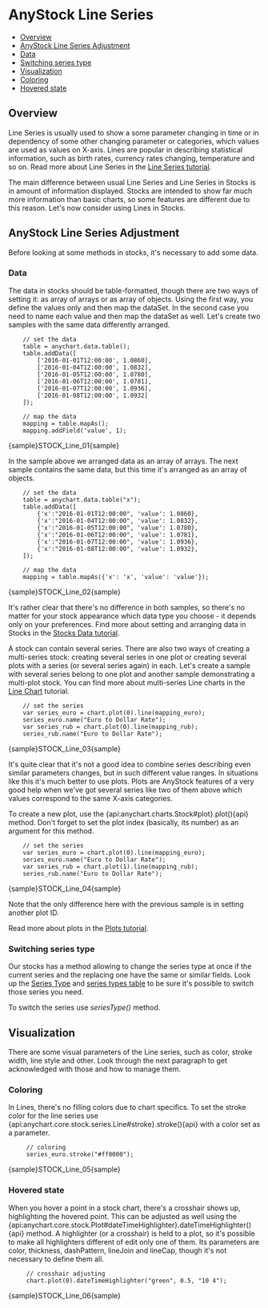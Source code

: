 # AnyStock Line Series

* [Overview](#overview)
* [AnyStock Line Series Adjustment](#anystock_line_series_adjustment)
 * [Data](#data)
 * [Switching series type](#switching_series_type)
* [Visualization](#visualization)
 * [Coloring](#coloring)
 * [Hovered state](#hovered_state)

## Overview

Line Series is usually used to show a some parameter changing in time or in dependency of some other changing parameter or categories, which values are used as values on X-axis. Lines are popular in describing statistical information, such as birth rates, currency rates changing, temperature and so on. Read more about Line Series in the [Line Series tutorial](../../Basic_Charts_Types/Line-Spline-StepLine_Charts).

The main difference between usual Line Series and Line Series in Stocks is in amount of information displayed. Stocks are intended to show far much more information than basic charts, so some features are different due to this reason. Let's now consider using Lines in Stocks.

## AnyStock Line Series Adjustment

Before looking at some methods in stocks, it's necessary to add some data. 
 
### Data

The data in stocks should be table-formatted, though there are two ways of setting it: as array of arrays or as array of objects. Using the first way, you define the values only and then map the dataSet. In the second case you need to name each value and then map the dataSet as well. Let's create two samples with the same data differently arranged.


```
    // set the data
    table = anychart.data.table();
    table.addData([
        ['2016-01-01T12:00:00', 1.0860],
        ['2016-01-04T12:00:00', 1.0832],
        ['2016-01-05T12:00:00', 1.0780],
        ['2016-01-06T12:00:00', 1.0781],
        ['2016-01-07T12:00:00', 1.0936],
        ['2016-01-08T12:00:00', 1.0932]
    ]);
  
    // map the data
    mapping = table.mapAs();
    mapping.addField('value', 1);
```

{sample}STOCK\_Line\_01{sample}

In the sample above we arranged data as an array of arrays. The next sample contains the same data, but this time it's arranged as an array of objects.

```
    // set the data
    table = anychart.data.table("x");
    table.addData([
        {'x':"2016-01-01T12:00:00", 'value': 1.0860},
        {'x':"2016-01-04T12:00:00", 'value': 1.0832},
        {'x':"2016-01-05T12:00:00", 'value': 1.0780},
        {'x':"2016-01-06T12:00:00", 'value': 1.0781},
        {'x':"2016-01-07T12:00:00", 'value': 1.0936},
        {'x':"2016-01-08T12:00:00", 'value': 1.0932},
    ]);
    
    // map the data
    mapping = table.mapAs({'x': 'x', 'value': 'value'});

```

{sample}STOCK\_Line\_02{sample}

It's rather clear that there's no difference in both samples, so there's no matter for your stock appearance which data type you choose - it depends only on your preferences. Find more about setting and arranging data in Stocks in the [Stocks Data tutorial](../Data).

A stock can contain several series. There are also two ways of creating a multi-series stock: creating several series in one plot or creating several plots with a series (or several series again) in each. Let's create a sample with several series belong to one plot and another sample demonstrating a multi-plot stock. You can find more about multi-series Line charts in the [Line Chart](../../Basic_Charts_Types/Line-Spline-StepLine_Charts) tutorial.


```
    // set the series
    var series_euro = chart.plot(0).line(mapping_euro);
    series_euro.name("Euro to Dollar Rate");
    var series_rub = chart.plot(0).line(mapping_rub);
    series_rub.name("Euro to Dollar Rate");
```

{sample}STOCK\_Line\_03{sample}

It's quite clear that it's not a good idea to combine series describing even similar parameters changes, but in such different value ranges. In situations like this it's much better to use plots. Plots are AnyStock features of a very good help when we've got several series like two of them above which values correspond to the same X-axis categories.

To create a new plot, use the {api:anychart.charts.Stock#plot}.plot(){api} method. Don't forget to set the plot index (basically, its number) as an argument for this method.


```
    // set the series
    var series_euro = chart.plot(0).line(mapping_euro);
    series_euro.name("Euro to Dollar Rate");
    var series_rub = chart.plot(1).line(mapping_rub);
    series_rub.name("Euro to Dollar Rate");
```

{sample}STOCK\_Line\_04{sample}

Note that the only difference here with the previous sample is in setting another plot ID.

Read more about plots in the [Plots tutorial](../Chart_Plots).


### Switching series type

Our stocks has a method allowing to change the series type at once if the current series and the replacing one have the same or similar fields. Look up the [Series Type](Series_Type) and [series types table](Supported_Series#list_of_supported_series) to be sure it's possible to switch those series you need.

To switch the series use *seriesType()* method.


## Visualization

There are some visual parameters of the Line series, such as color, stroke width, line style and other. Look through the next paragraph to get acknowledged with those and how to manage them.

### Coloring

In Lines, there's no filling colors due to chart specifics. To set the stroke color for the line series use {api:anychart.core.stock.series.Line#stroke}.stroke(){api} with a color set as a parameter.

```
	 // coloring
	 series_euro.stroke("#ff0000");
```

{sample}STOCK\_Line\_05{sample}


### Hovered state

When you hover a point in a stock chart, there's a crosshair shows up, highlighting the hovered point. This can be adjusted as well using the {api:anychart.core.stock.Plot#dateTimeHighlighter}.dateTimeHighlighter(){api} method. A highlighter (or a crosshair) is held to a plot, so it's possible to make all highlighters different of edit only one of them. Its parameters are color, thickness, dashPattern, lineJoin and lineCap, though it's not necessary to define them all.

```
	 // crosshair adjusting
	 chart.plot(0).dateTimeHighlighter("green", 0.5, "10 4");
```

{sample}STOCK\_Line\_06{sample}